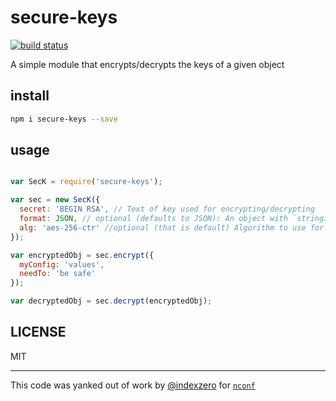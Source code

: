 # secure-keys

[![build
status](https://travis-ci.org/jcrugzz/secure-keys.svg?branch=master)](http://travis-ci.org/jcrugzz/secure-keys)

A simple module that encrypts/decrypts the keys of a given object

## install
```sh
npm i secure-keys --save
```

## usage

```js

var SecK = require('secure-keys');

var sec = new SecK({
  secret: 'BEGIN RSA', // Text of key used for encrypting/decrypting
  format: JSON, // optional (defaults to JSON): An object with `stringify` and `parse` methods
  alg: 'aes-256-ctr' //optional (that is default) Algorithm to use for encrypt/decrypt
});

var encryptedObj = sec.encrypt({
  myConfig: 'values',
  needTo: 'be safe'
});

var decryptedObj = sec.decrypt(encryptedObj);
```

## LICENSE
MIT

---------------

This code was yanked out of work by
[@indexzero](https://github.com/indexzero) for
[`nconf`](https://github.com/indexzero/nconf)
